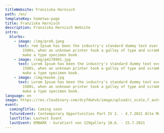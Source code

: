 ```yaml
---
titleWebsite: Franziska Harnisch
path: /en/
templateKey: hometwo-page
title: Franziska Harnisch
description: Franziska Harnisch Website
intro:
  blurbs:
    - image: /img/pre6.jpeg
      text: rem Ipsum has been the industry's standard dummy text ever since the
        1500s, when an unknown printer took a galley of type and scrambled it to
        make a type specimen book.
    - image: /img/p4278991.jpg
      text: Lorem Ipsum has been the industry's standard dummy text ever since the
        1500s, when an unknown printer took a galley of type and scrambled it to
        make a type specimen book.
    - image: /img/maske.jpg
      text: Lorem Ipsum has been the industry's standard dummy text ever since the
        1500s, when an unknown printer took a galley of type and scrambled it to
        make a type specimen book.
language: en
image: https://res.cloudinary.com/dcyfdwhvk/image/upload/c_scale,f_auto,q_100,w_2400/v1627987426/Franziska/51ca8d_7b0fad85309a42648991586eff093bf6_mv2_y8j0bm.webp
event:
  comingTitle: Coming soon
  futureEvent: Contemporary Opportunities Part IV 2. - 4.7.2021 Alte Münze
  lastTitle: Lastest Event
  lastEvent: EMBARK - kuratiert von 129gallery 18.6. - 25.7.2021
---
```

